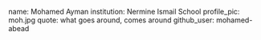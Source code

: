 name: Mohamed Ayman
institution: Nermine Ismail School
profile_pic: moh.jpg
quote: what goes around, comes around
github_user: mohamed-abead
